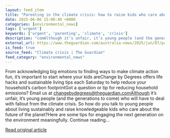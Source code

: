 ```yaml
---
layout: feed_item
title: "Parenting in the climate crisis: how to raise kids who care about the environment"
date: 2025-06-06 15:00:40 +0000
categories: [environmental_news]
tags: ['urgent']
keywords: ['urgent', 'parenting', 'climate', 'crisis']
description: "comAlthough it’s unfair, it’s young people (and the generations to come) who will have to deal with fallout from the climate crisis"
external_url: https://www.theguardian.com/australia-news/2025/jun/07/parenting-in-the-climate-crisis-how-to-raise-kids-who-care-about-the-environment
is_feed: true
source_feed: "Climate crisis | The Guardian"
feed_category: "environmental_news"
---
```


From acknowledging big emotions to finding ways to make climate action fun, it’s important to start where your kids areChange by Degrees offers life hacks and sustainable living tips each Saturday to help reduce your household’s carbon footprintGot a question or tip for reducing household emissions? Email us at changebydegrees@theguardian.comAlthough it’s unfair, it’s young people (and the generations to come) who will have to deal with fallout from the climate crisis. So how do you talk to young people about living sustainably and raise knowledgeable kids who care about the future of the planet?Here are some tips for engaging the next generation on the environment meaningfully. Continue reading...

[Read original article](https://www.theguardian.com/australia-news/2025/jun/07/parenting-in-the-climate-crisis-how-to-raise-kids-who-care-about-the-environment)
